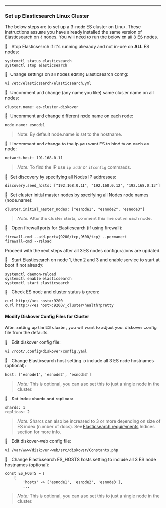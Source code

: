 ___
### Set up Elasticsearch Linux Cluster

The below steps are to set up a 3-node ES cluster on Linux. These instructions assume you have already installed the same version of Elasticsearch on 3 nodes. You will need to run the below on all 3 ES nodes.

🔴 &nbsp; Stop Elasticsearch if it's running alreaady and not in-use on **ALL** ES nodes:
```
systemctl status elasticsearch
systemctl stop elasticsearch
```

🔴 &nbsp;Change settings on all nodes editing Elasticsearch config:
```
vi /etc/elasticsearch/elasticsearch.yml
```

🔴 &nbsp;Uncomment and change (any name you like) same cluster name on all nodes:
```
cluster.name: es-cluster-diskover
```

🔴 &nbsp;Uncomment and change different node name on each node:
```
node.name: esnode1
```
>Note: By default node.name is set to the hostname.

🔴 &nbsp;Uncomment and change to the ip you want ES to bind to on each es node:
```
network.host: 192.168.0.11
```
> _Note:_ To find the IP use `ip addr` or `ifconfig` commands.

🔴 &nbsp;Set discovery by specifying all Nodes IP addresses:
```
discovery.seed_hosts: ["192.168.0.11", "192.168.0.12", "192.168.0.13"]
```

🔴 &nbsp;Set cluster initial master nodes by specifying all Nodes node names (node.name):
```
cluster.initial_master_nodes: ["esnode1", "esnode2", "esnode3"]
```
> _Note:_ After the cluster starts, comment this line out on each node.

🔴 &nbsp; Open firewall ports for Elasticsearch (if using firewall):
```
firewall-cmd --add-port={9200/tcp,9300/tcp} --permanent
firewall-cmd --reload
```

Proceed with the next steps after all 3 ES nodes configurations are updated.

🔴 &nbsp; Start Elasticsearch on node 1, then 2 and 3 and enable service to start at boot if not already:
```
systemctl daemon-reload
systemctl enable elasticsearch
systemctl start elasticsearch
```

🔴 &nbsp; Check ES node and cluster status is green:
```
curl http://<es host>:9200
curl http://<es host>:9200/_cluster/health?pretty
```

#### Modify Diskover Config Files for Cluster

After setting up the ES cluster, you will want to adjust your diskover config file from the defaults.

🔴 &nbsp; Edit diskover config file:
```
vi /root/.config/diskover/config.yaml
```

🔴 &nbsp; Change Elasticsearch host setting to include all 3 ES node hostnames (optional):
```
host: ['esnode1', 'esnode2', 'esnode3']
```
> _Note:_ This is optional, you can also set this to just a single node in the cluster.

🔴 &nbsp; Set index shards and replicas:
```
shards: 1
replicas: 2
```
> _Note:_ Shards can also be increased to 3 or more depending on size of ES index (number of docs). See [Elasticsearch requirements](https://docs.diskoverdata.com/diskover_installation_guide/#elasticsearch-requirements) Indices section for more info.

🔴 &nbsp; Edit diskover-web config file:
```
vi /var/www/diskover-web/src/diskover/Constants.php
```

🔴 &nbsp; Change Elasticsearch ES_HOSTS hosts setting to include all 3 ES node hostnames (optional):
```
const ES_HOSTS = [
    [
        'hosts' => ['esnode1', 'esnode2', 'esnode3'],
        ...
```
> _Note:_ This is optional, you can also set this to just a single node in the cluster.

